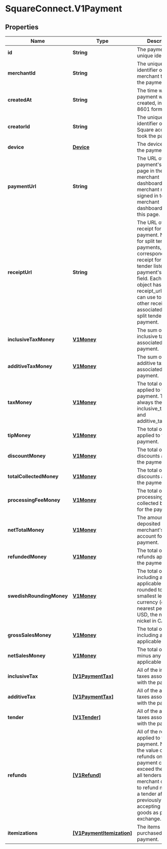 # SquareConnect.V1Payment

## Properties
Name | Type | Description | Notes
------------ | ------------- | ------------- | -------------
**id** | **String** | The payment&#39;s unique identifier. | [optional] 
**merchantId** | **String** | The unique identifier of the merchant that took the payment. | [optional] 
**createdAt** | **String** | The time when the payment was created, in ISO 8601 format. | [optional] 
**creatorId** | **String** | The unique identifier of the Square account that took the payment. | [optional] 
**device** | [**Device**](Device.md) | The device that took the payment. | [optional] 
**paymentUrl** | **String** | The URL of the payment&#39;s detail page in the merchant dashboard. The merchant must be signed in to the merchant dashboard to view this page. | [optional] 
**receiptUrl** | **String** | The URL of the receipt for the payment. Note that for split tender payments, this URL corresponds to the receipt for the first tender listed in the payment&#39;s tender field. Each Tender object has its own receipt_url field you can use to get the other receipts associated with a split tender payment. | [optional] 
**inclusiveTaxMoney** | [**V1Money**](V1Money.md) | The sum of all inclusive taxes associated with the payment. | [optional] 
**additiveTaxMoney** | [**V1Money**](V1Money.md) | The sum of all additive taxes associated with the payment. | [optional] 
**taxMoney** | [**V1Money**](V1Money.md) | The total of all taxes applied to the payment. This is always the sum of inclusive_tax_money and additive_tax_money. | [optional] 
**tipMoney** | [**V1Money**](V1Money.md) | The total of all tips applied to the payment. | [optional] 
**discountMoney** | [**V1Money**](V1Money.md) | The total of all discounts applied to the payment. | [optional] 
**totalCollectedMoney** | [**V1Money**](V1Money.md) | The total of all discounts applied to the payment. | [optional] 
**processingFeeMoney** | [**V1Money**](V1Money.md) | The total of all processing fees collected by Square for the payment. | [optional] 
**netTotalMoney** | [**V1Money**](V1Money.md) | The amount to be deposited into the merchant&#39;s bank account for the payment. | [optional] 
**refundedMoney** | [**V1Money**](V1Money.md) | The total of all refunds applied to the payment. | [optional] 
**swedishRoundingMoney** | [**V1Money**](V1Money.md) | The total of all sales, including any applicable taxes, rounded to the smallest legal unit of currency (e.g., the nearest penny in USD, the nearest nickel in CAD) | [optional] 
**grossSalesMoney** | [**V1Money**](V1Money.md) | The total of all sales, including any applicable taxes. | [optional] 
**netSalesMoney** | [**V1Money**](V1Money.md) | The total of all sales, minus any applicable taxes. | [optional] 
**inclusiveTax** | [**[V1PaymentTax]**](V1PaymentTax.md) | All of the inclusive taxes associated with the payment. | [optional] 
**additiveTax** | [**[V1PaymentTax]**](V1PaymentTax.md) | All of the additive taxes associated with the payment. | [optional] 
**tender** | [**[V1Tender]**](V1Tender.md) | All of the additive taxes associated with the payment. | [optional] 
**refunds** | [**[V1Refund]**](V1Refund.md) | All of the refunds applied to the payment. Note that the value of all refunds on a payment can exceed the value of all tenders if a merchant chooses to refund money to a tender after previously accepting returned goods as part of an exchange. | [optional] 
**itemizations** | [**[V1PaymentItemization]**](V1PaymentItemization.md) | The items purchased in the payment. | [optional] 


